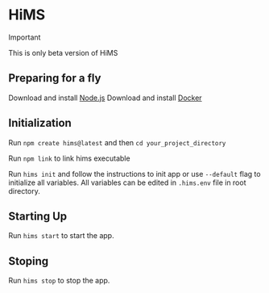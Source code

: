 # HiMS

> [!IMPORTANT]  
> This is only beta version of HiMS

## Preparing for a fly

Download and install [Node.js](https://nodejs.org/en/download/package-manager)
Download and install [Docker](https://docs.docker.com/engine/install)

## Initialization

Run `npm create hims@latest` and then `cd your_project_directory`

Run `npm link` to link hims executable

Run `hims init` and follow the instructions to init app or use `--default` flag to initialize all variables. All variables can be edited in `.hims.env` file in root directory.

## Starting Up

Run `hims start` to start the app.

## Stoping

Run `hims stop` to stop the app.
